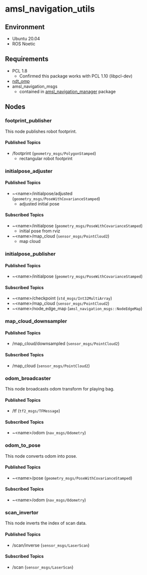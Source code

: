 # amsl_navigation_utils
## Environment
- Ubuntu 20.04
- ROS Noetic

## Requirements
- PCL 1.8
  - Confirmed this package works with PCL 1.10 (libpcl-dev)
- [ndt_omp](https://github.com/koide3/ndt_omp.git)
- amsl_navigation_msgs
  - contained in [amsl_navigation_manager](https://github.com/amslabtech/amsl_navigation_managers.git) package

## Nodes
### footprint_publisher
This node publishes robot footprint.
#### Published Topics
- /footprint (`geometry_msgs/PolygonStamped`)
  - rectangular robot footprint

### initialpose_adjuster
#### Published Topics
- ~\<name>/initialpose/adjusted (`geometry_msgs/PoseWithCovarianceStamped`)
  - adjusted initial pose
#### Subscribed Topics
- ~\<name>/initialpose (`geometry_msgs/PoseWithCovarianceStamped`)
  - initial pose from rviz
- ~\<name>/map_cloud (`sensor_msgs/PointCloud2`)
  - map cloud

### initialpose_publisher
#### Published Topics
- ~\<name>/initialpose (`geometry_msgs/PoseWithCovarianceStamped`)
#### Subscribed Topics
- ~\<name>/checkpoint (`std_msgs/Int32MultiArray`)
- ~\<name>/map_cloud (`sensor_msgs/PointCloud2`)
- ~\<name>/node_edge_map (`amsl_navigation_msgs::NodeEdgeMap`)

### map_cloud_downsampler
#### Published Topics
- /map_cloud/downsampled (`sensor_msgs/PointCloud2`)
#### Subscribed Topics
- /map_cloud (`sensor_msgs/PointCloud2`)

### odom_broadcaster
This node broadcasts odom transform for playing bag.
#### Published Topics
- /tf (`tf2_msgs/TFMessage`)
#### Subscribed Topics
- ~\<name>/odom (`nav_msgs/Odometry`)

### odom_to_pose
This node converts odom into pose.
#### Published Topics
- ~\<name>/pose (`geometry_msgs/PoseWithCovarianceStamped`)
#### Subscribed Topics
- ~\<name>/odom (`nav_msgs/Odometry`)

### scan_invertor
This node inverts the index of scan data.
#### Published Topics
- /scan/inverse (`sensor_msgs/LaserScan`)
#### Subscribed Topics
- /scan (`sensor_msgs/LaserScan`)
